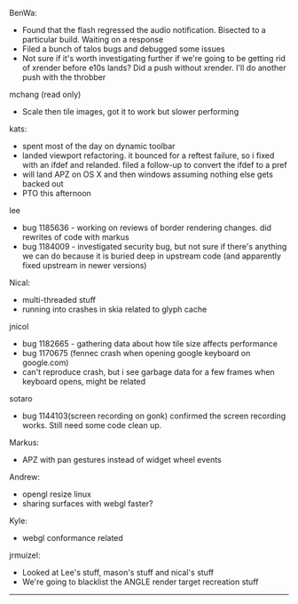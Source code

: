 BenWa:
* Found that the flash regressed the audio notification. Bisected to a particular build. Waiting on a response
* Filed a bunch of talos bugs and debugged some issues
* Not sure if it's worth investigating further if we're going to be getting rid of xrender before e10s lands? Did a push without xrender. I'll do another push with the throbber



mchang (read only)
* Scale then tile images, got it to work but slower performing



kats:
* spent most of the day on dynamic toolbar
* landed viewport refactoring. it bounced for a reftest failure, so i fixed with an ifdef and relanded. filed a follow-up to convert the ifdef to a pref
* will land APZ on OS X and then windows assuming nothing else gets backed out
* PTO this afternoon



lee
* bug 1185636 - working on reviews of border rendering changes. did rewrites of code with markus
* bug 1184009 - investigated security bug, but not sure if there's anything we can do because it is buried deep in upstream code (and apparently fixed upstream in newer versions)



Nical:
* multi-threaded stuff
* running into crashes in skia related to glyph cache



jnicol
* bug 1182665 - gathering data about how tile size affects performance
* bug 1170675 (fennec crash when opening google keyboard on google.com)
* can't reproduce crash, but i see garbage data for a few frames when keyboard opens, might be related



sotaro
* bug 1144103(screen recording on gonk) confirmed the screen recording works. Still need some code clean up.



Markus:
* APZ with pan gestures instead of widget wheel events



Andrew:
* opengl resize linux
* sharing surfaces with webgl faster?



Kyle:
* webgl conformance related



jrmuizel:
* Looked at Lee's stuff, mason's stuff and nical's stuff
* We're going to blacklist the ANGLE render target recreation stuff



________________


